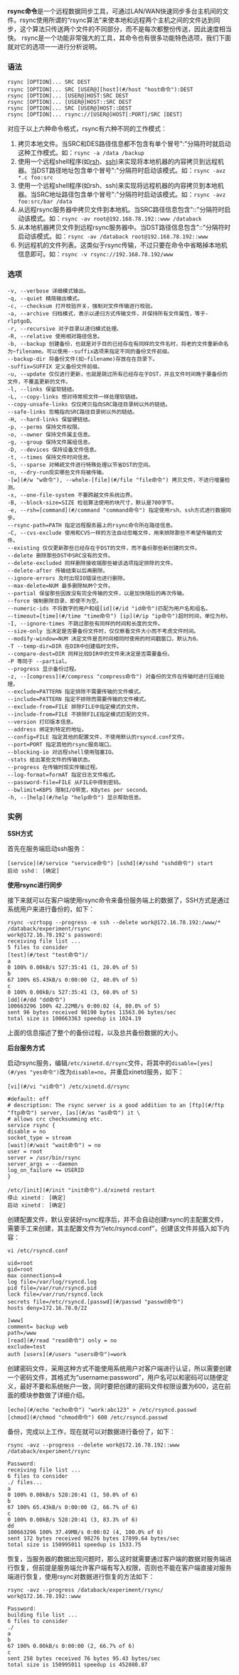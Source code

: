 **rsync命令**是一个远程数据同步工具，可通过LAN/WAN快速同步多台主机间的文件。rsync使用所谓的“rsync算法”来使本地和远程两个主机之间的文件达到同步，这个算法只传送两个文件的不同部分，而不是每次都整份传送，因此速度相当快。 rsync是一个功能非常强大的工具，其命令也有很多功能特色选项，我们下面就对它的选项一一进行分析说明。

### 语法  

```
rsync [OPTION]... SRC DEST
rsync [OPTION]... SRC [USER@][host](#/host "host命令"):DEST
rsync [OPTION]... [USER@]HOST:SRC DEST
rsync [OPTION]... [USER@]HOST::SRC DEST
rsync [OPTION]... SRC [USER@]HOST::DEST
rsync [OPTION]... rsync://[USER@]HOST[:PORT]/SRC [DEST]
```

对应于以上六种命令格式，rsync有六种不同的工作模式：

1.  拷贝本地文件。当SRC和DES路径信息都不包含有单个冒号":"分隔符时就启动这种工作模式。如：`rsync -a /data /backup`
2.  使用一个远程shell程序(如[rsh](#/rsh "rsh命令")、[ssh](#/ssh "ssh命令"))来实现将本地机器的内容拷贝到远程机器。当DST路径地址包含单个冒号":"分隔符时启动该模式。如：`rsync -avz *.c foo:src`
3.  使用一个远程shell程序(如rsh、ssh)来实现将远程机器的内容拷贝到本地机器。当SRC地址路径包含单个冒号":"分隔符时启动该模式。如：`rsync -avz foo:src/bar /data`
4.  从远程rsync服务器中拷贝文件到本地机。当SRC路径信息包含"::"分隔符时启动该模式。如：`rsync -av root@192.168.78.192::www /databack`
5.  从本地机器拷贝文件到远程rsync服务器中。当DST路径信息包含"::"分隔符时启动该模式。如：`rsync -av /databack root@192.168.78.192::www`
6.  列远程机的文件列表。这类似于rsync传输，不过只要在命令中省略掉本地机信息即可。如：`rsync -v rsync://192.168.78.192/www`

### 选项  

```
-v, --verbose 详细模式输出。
-q, --quiet 精简输出模式。
-c, --checksum 打开校验开关，强制对文件传输进行校验。
-a, --archive 归档模式，表示以递归方式传输文件，并保持所有文件属性，等于-rlptgoD。
-r, --recursive 对子目录以递归模式处理。
-R, --relative 使用相对路径信息。
-b, --backup 创建备份，也就是对于目的已经存在有同样的文件名时，将老的文件重新命名为~filename。可以使用--suffix选项来指定不同的备份文件前缀。
--backup-dir 将备份文件(如~filename)存放在在目录下。
-suffix=SUFFIX 定义备份文件前缀。
-u, --update 仅仅进行更新，也就是跳过所有已经存在于DST，并且文件时间晚于要备份的文件，不覆盖更新的文件。
-l, --links 保留软链结。
-L, --copy-links 想对待常规文件一样处理软链结。
--copy-unsafe-links 仅仅拷贝指向SRC路径目录树以外的链结。
--safe-links 忽略指向SRC路径目录树以外的链结。
-H, --hard-links 保留硬链结。
-p, --perms 保持文件权限。
-o, --owner 保持文件属主信息。
-g, --group 保持文件属组信息。
-D, --devices 保持设备文件信息。
-t, --times 保持文件时间信息。
-S, --sparse 对稀疏文件进行特殊处理以节省DST的空间。
-n, --dry-run现实哪些文件将被传输。
-[w](#/w "w命令"), --whole-[file](#/file "file命令") 拷贝文件，不进行增量检测。
-x, --one-file-system 不要跨越文件系统边界。
-B, --block-size=SIZE 检验算法使用的块尺寸，默认是700字节。
-e, --rsh=[command](#/command "command命令") 指定使用rsh、ssh方式进行数据同步。
--rsync-path=PATH 指定远程服务器上的rsync命令所在路径信息。
-C, --cvs-exclude 使用和CVS一样的方法自动忽略文件，用来排除那些不希望传输的文件。
--existing 仅仅更新那些已经存在于DST的文件，而不备份那些新创建的文件。
--delete 删除那些DST中SRC没有的文件。
--delete-excluded 同样删除接收端那些被该选项指定排除的文件。
--delete-after 传输结束以后再删除。
--ignore-errors 及时出现IO错误也进行删除。
--max-delete=NUM 最多删除NUM个文件。
--partial 保留那些因故没有完全传输的文件，以是加快随后的再次传输。
--force 强制删除目录，即使不为空。
--numeric-ids 不将数字的用户和组[id](#/id "id命令")匹配为用户名和组名。
--timeout=[time](#/time "time命令") [ip](#/ip "ip命令")超时时间，单位为秒。
-I, --ignore-times 不跳过那些有同样的时间和长度的文件。
--size-only 当决定是否要备份文件时，仅仅察看文件大小而不考虑文件时间。
--modify-window=NUM 决定文件是否时间相同时使用的时间戳窗口，默认为0。
-T --temp-dir=DIR 在DIR中创建临时文件。
--compare-dest=DIR 同样比较DIR中的文件来决定是否需要备份。
-P 等同于 --partial。
--progress 显示备份过程。
-z, --[compress](#/compress "compress命令") 对备份的文件在传输时进行压缩处理。
--exclude=PATTERN 指定排除不需要传输的文件模式。
--include=PATTERN 指定不排除而需要传输的文件模式。
--exclude-from=FILE 排除FILE中指定模式的文件。
--include-from=FILE 不排除FILE指定模式匹配的文件。
--version 打印版本信息。
--address 绑定到特定的地址。
--config=FILE 指定其他的配置文件，不使用默认的rsyncd.conf文件。
--port=PORT 指定其他的rsync服务端口。
--blocking-io 对远程shell使用阻塞IO。
-stats 给出某些文件的传输状态。
--progress 在传输时现实传输过程。
--log-format=formAT 指定日志文件格式。
--password-file=FILE 从FILE中得到密码。
--bwlimit=KBPS 限制I/O带宽，KBytes per second。
-h, --[help](#/help "help命令") 显示帮助信息。
```

### 实例  

**SSH方式**

首先在服务端启动ssh服务：

```
[service](#/service "service命令") [sshd](#/sshd "sshd命令") start
启动 sshd： [确定]
```

**使用rsync进行同步**

接下来就可以在客户端使用rsync命令来备份服务端上的数据了，SSH方式是通过系统用户来进行备份的，如下：

```
rsync -vzrtopg --progress -e ssh --delete work@172.16.78.192:/www/* /databack/experiment/rsync
work@172.16.78.192's password:
receiving file list ...
5 files to consider
[test](#/test "test命令")/
a
0 100% 0.00kB/s 527:35:41 (1, 20.0% of 5)
b
67 100% 65.43kB/s 0:00:00 (2, 40.0% of 5)
c
0 100% 0.00kB/s 527:35:41 (3, 60.0% of 5)
[dd](#/dd "dd命令")
100663296 100% 42.22MB/s 0:00:02 (4, 80.0% of 5)
sent 96 bytes received 98190 bytes 11563.06 bytes/sec
total size is 100663363 speedup is 1024.19
```

上面的信息描述了整个的备份过程，以及总共备份数据的大小。

**后台服务方式**

启动rsync服务，编辑`/etc/xinetd.d/rsync`文件，将其中的`disable=[yes](#/yes "yes命令")`改为`disable=no`，并重启xinetd服务，如下：

```
[vi](#/vi "vi命令") /etc/xinetd.d/rsync

#default: off
# description: The rsync server is a good addition to an [ftp](#/ftp "ftp命令") server, [as](#/as "as命令") it \
# allows crc checksumming etc.
service rsync {
disable = no
socket_type = stream
[wait](#/wait "wait命令") = no
user = root
server = /usr/bin/rsync
server_args = --daemon
log_on_failure += USERID
}
```

```
/etc/[init](#/init "init命令").d/xinetd restart
停止 xinetd： [确定]
启动 xinetd： [确定]
```

创建配置文件，默认安装好rsync程序后，并不会自动创建rsync的主配置文件，需要手工来创建，其主配置文件为“/etc/rsyncd.conf”，创建该文件并插入如下内容：

```
vi /etc/rsyncd.conf

uid=root
gid=root
max connections=4
log file=/var/log/rsyncd.log
pid file=/var/run/rsyncd.pid
lock file=/var/run/rsyncd.lock
secrets file=/etc/rsyncd.[passwd](#/passwd "passwd命令")
hosts deny=172.16.78.0/22

[www]
comment= backup web
path=/www
[read](#/read "read命令") only = no
exclude=test
auth [users](#/users "users命令")=work
```

创建密码文件，采用这种方式不能使用系统用户对客户端进行认证，所以需要创建一个密码文件，其格式为“username:password”，用户名可以和密码可以随便定义，最好不要和系统帐户一致，同时要把创建的密码文件权限设置为600，这在前面的模块参数做了详细介绍。

```
[echo](#/echo "echo命令") "work:abc123" > /etc/rsyncd.passwd
[chmod](#/chmod "chmod命令") 600 /etc/rsyncd.passwd
```

备份，完成以上工作，现在就可以对数据进行备份了，如下：

```
rsync -avz --progress --delete work@172.16.78.192::www /databack/experiment/rsync

Password:
receiving file list ...
6 files to consider
./ files...
a
0 100% 0.00kB/s 528:20:41 (1, 50.0% of 6)
b
67 100% 65.43kB/s 0:00:00 (2, 66.7% of 6)
c
0 100% 0.00kB/s 528:20:41 (3, 83.3% of 6)
dd
100663296 100% 37.49MB/s 0:00:02 (4, 100.0% of 6)
sent 172 bytes received 98276 bytes 17899.64 bytes/sec
total size is 150995011 speedup is 1533.75
```

恢复，当服务器的数据出现问题时，那么这时就需要通过客户端的数据对服务端进行恢复，但前提是服务端允许客户端有写入权限，否则也不能在客户端直接对服务端进行恢复，使用rsync对数据进行恢复的方法如下：

```
rsync -avz --progress /databack/experiment/rsync/ work@172.16.78.192::www

Password:
building file list ...
6 files to consider
./
a
b
67 100% 0.00kB/s 0:00:00 (2, 66.7% of 6)
c
sent 258 bytes received 76 bytes 95.43 bytes/sec
total size is 150995011 speedup is 452080.87
```